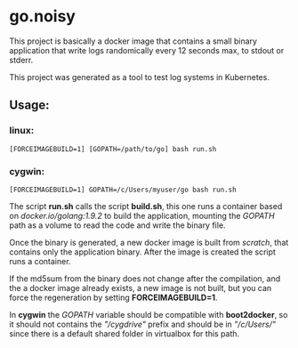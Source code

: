 # go.noisy

This project is basically a docker image that contains a small binary application that write logs randomically every 12 seconds max, to stdout or stderr.

This project was generated as a tool to test log systems in Kubernetes.

## Usage:

### linux:
```shell
[FORCEIMAGEBUILD=1] [GOPATH=/path/to/go] bash run.sh
```

### cygwin:
```shell
[FORCEIMAGEBUILD=1] GOPATH=/c/Users/myuser/go bash run.sh
```

The script __run.sh__ calls the  script __build.sh__, this one runs a container based on _docker.io/golang:1.9.2_ to build the application, mounting the _GOPATH_ path as a volume to read the code and write the binary file.

Once the binary is generated, a new docker image is built from _scratch_, that contains only the application binary.   After the image is created the script runs a container.

If the md5sum from the binary does not change after the compilation, and the a docker image already exists, a new image is not built, but you can force the regeneration by setting __FORCEIMAGEBUILD=1__.

In __cygwin__ the _GOPATH_ variable should be compatible with __boot2docker__, so it should not contains the _"/cygdrive"_ prefix and should be in _"/c/Users/"_ since there is a default shared folder in virtualbox for this path.

